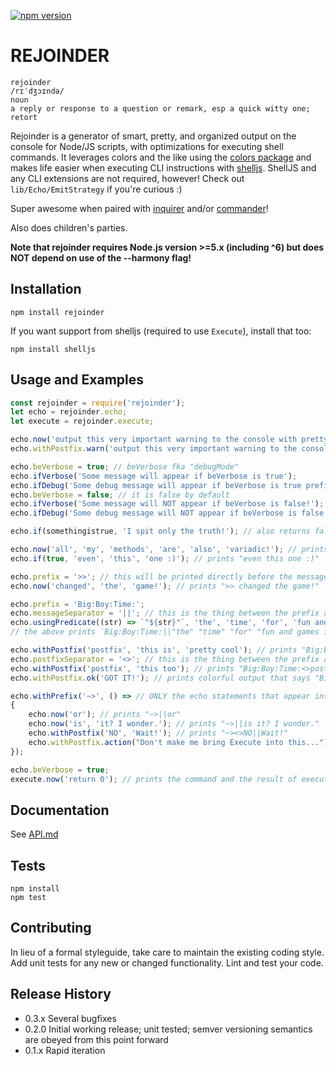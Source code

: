 [![npm version](https://badge.fury.io/js/rejoinder.svg)](https://badge.fury.io/js/rejoinder)

# REJOINDER

    rejoinder
    /rɪˈdʒɔɪndə/
    noun
    a reply or response to a question or remark, esp a quick witty one; retort

Rejoinder is a generator of smart, pretty, and organized output on the console for Node/JS scripts, with optimizations
for executing shell commands. It leverages colors and the like using the [colors package](https://www.npmjs.com/package/colors)
and makes life easier when executing CLI instructions with [shelljs](https://www.npmjs.com/package/shelljs). ShellJS and
any CLI extensions are not required, however! Check out `lib/Echo/EmitStrategy` if you're curious :)

Super awesome when paired with [inquirer](https://www.npmjs.com/package/inquirer) and/or [commander](https://www.npmjs.com/package/commander)!

Also does children's parties.

**Note that rejoinder requires Node.js version >=5.x (including ^6) but does NOT depend on use of the --harmony flag!**

## Installation

```shell
npm install rejoinder
```

If you want support from shelljs (required to use `Execute`), install that too:

```shell
npm install shelljs
```

## Usage and Examples

```javascript
const rejoinder = require('rejoinder');
let echo = rejoinder.echo;
let execute = rejoinder.execute;

echo.now('output this very important warning to the console with pretty colors'); // immediate output
echo.withPostfix.warn('output this very important warning to the console with pretty colors'); // colorful output prefixed with the string "WARN "

echo.beVerbose = true; // beVerbose fka "debugMode"
echo.ifVerbose('Some message will appear if beVerbose is true');
echo.ifDebug('Some debug message will appear if beVerbose is true prefixed with the string "DEBUG "');
echo.beVerbose = false; // it is false by default
echo.ifVerbose('Some message will NOT appear if beVerbose is false!');
echo.ifDebug('Some debug message will NOT appear if beVerbose is false!');

echo.if(somethingistrue, 'I spit only the truth!'); // also returns false if somethingistrue is false

echo.now('all', 'my', 'methods', 'are', 'also', 'variadic!'); // prints "all my methods are also variadic!"
echo.if(true, 'even', 'this', 'one :)'); // prints "even this one :)"

echo.prefix = '>>'; // this will be printed directly before the message every time
echo.now('changed', 'the', 'game!'); // prints ">> changed the game!"

echo.prefix = 'Big:Boy:Time:';
echo.messageSeparator = '||'; // this is the thing between the prefix and the message
echo.usingPredicate((str) => `"${str}"`, 'the', 'time', 'for', 'fun and games is', 'over!');
// the above prints `Big:Boy:Time:||"the" "time" "for" "fun and games is" "over!"`

echo.withPostfix('postfix', 'this is', 'pretty cool'); // prints "Big:Boy:Time::postfix||this is pretty cool"
echo.postfixSeparator = '<>'; // this is the thing between the prefix and the postfix. It goes `prefix + postfixsep + postfix + msgsep + message`
echo.withPostfix('postfix', 'this too'); // prints "Big:Boy:Time:<>postfix||this too"
echo.withPostfix.ok('GOT IT!'); // prints colorful output that says "Big:Boy:Time:<>OK||GOT IT!"

echo.withPrefix('~>', () => // ONLY the echo statements that appear inside of this function will have the aforesaid prefix
{
    echo.now('or'); // prints "~>||or"
    echo.now('is', 'it? I wonder.'); // prints "~>||is it? I wonder."
    echo.withPostfix('NO', 'Wait!'); // prints "~><>NO||Wait!"
    echo.withPostfix.action("Don't make me bring Execute into this..."); // prints colorful output "~><>ACTION||Don't make me bring Execute into this..."
});

echo.beVerbose = true;
execute.now('return 0'); // prints the command and the result of executing it thanks to echo.beVerbose! See API.md for more information on how this works
```

## Documentation
See [API.md](API.md)

## Tests

```
npm install
npm test
```

## Contributing

In lieu of a formal styleguide, take care to maintain the existing coding style.
Add unit tests for any new or changed functionality. Lint and test your code.

## Release History

* 0.3.x Several bugfixes
* 0.2.0 Initial working release; unit tested; semver versioning semantics are obeyed from this point forward
* 0.1.x Rapid iteration
